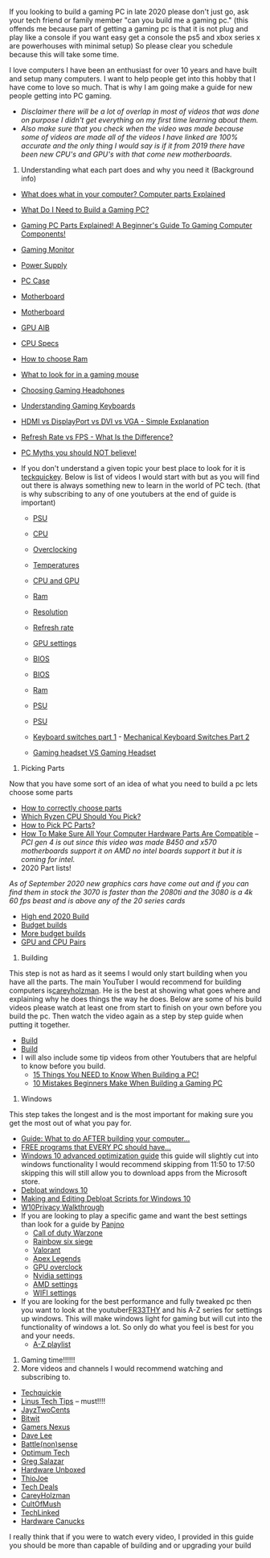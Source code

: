 If you looking to build a gaming PC in late 2020 please don&#39;t just go, ask your tech friend or family member &quot;can you build me a gaming pc.&quot; (this offends me because part of getting a gaming pc is that it is not plug and play like a console if you want easy get a console the ps5 and xbox series x are powerhouses with minimal setup) So please clear you schedule because this will take some time.

I love computers I have been an enthusiast for over 10 years and have built and setup many computers. I want to help people get into this hobby that I have come to love so much. That is why I am going make a guide for new people getting into PC gaming.

- _Disclaimer there will be a lot of overlap in most of videos that was done on purpose I didn&#39;t get everything on my first time learning about them._
- _Also make sure that you check when the video was made because some of videos are made all of the videos I have linked are 100% accurate and the only thing I would say is if it from 2019 there have been new CPU&#39;s and GPU&#39;s with that come new motherboards._

1. Understanding what each part does and why you need it (Background info)

- [What does what in your computer? Computer parts Explained](https://www.youtube.com/watch?v=ExxFxD4OSZ0)
- [What Do I Need to Build a Gaming PC?](https://www.youtube.com/watch?v=_O8kr0KlkBM)
- [Gaming PC Parts Explained! A Beginner&#39;s Guide To Gaming Computer Components!](https://www.youtube.com/watch?v=2joA_S92p64)
- [Gaming Monitor](https://www.youtube.com/watch?v=zH28Pp83xDc)
- [Power Supply](https://www.youtube.com/watch?v=i7-vDghvF3o)
- [PC Case](https://www.youtube.com/watch?v=1KBeK9Ci8bc)

- [Motherboard](https://www.youtube.com/watch?v=iTbCFriOuFA)
- [Motherboard](https://www.youtube.com/watch?v=TbGjYumO_aw)

- [GPU AIB](https://www.youtube.com/watch?v=kgynX-if5kI)
- [CPU Specs](https://www.youtube.com/watch?v=xJNkEzy3-O4)
- [How to choose Ram](https://www.youtube.com/watch?v=mkpCvaBBo-c)
- [What to look for in a gaming mouse](https://www.youtube.com/watch?v=EYoFzaAjLsQ)
- [Choosing Gaming Headphones](https://www.youtube.com/watch?v=6JQSXf_npf8)
- [Understanding Gaming Keyboards](https://www.youtube.com/watch?v=B8jX2DpHA5E)
- [HDMI vs DisplayPort vs DVI vs VGA - Simple Explanation](https://www.youtube.com/watch?v=xPtSj0B4teQ)
- [Refresh Rate vs FPS - What Is the Difference?](https://www.youtube.com/watch?v=hZQA6FSigZY)

- [PC Myths you should NOT believe!](https://www.youtube.com/watch?v=vkqLx7OIIcw)
- If you don&#39;t understand a given topic your best place to look for it is [teckquickey](https://www.youtube.com/channel/UC0vBXGSyV14uvJ4hECDOl0Q). Below is list of videos I would start with but as you will find out there is always something new to learn in the world of PC tech. (that is why subscribing to any of one youtubers at the end of guide is important)
  - [PSU](https://www.youtube.com/watch?v=lqThn3C-zg4)

  - [CPU](https://www.youtube.com/watch?v=wnS50lJicXc)
  - [Overclocking](https://www.youtube.com/watch?v=yyv9Y2miV64)
  - [Temperatures](https://www.youtube.com/watch?v=VuP6I0mOb1s)
  - [CPU and GPU](https://www.youtube.com/watch?v=1kypaBjJ-pg&amp;t=147s)
  - [Ram](https://www.youtube.com/watch?v=OT-qAQLGkGo)
  - [Resolution](https://www.youtube.com/watch?v=XqdPciq2yJs)
  - [Refresh rate](https://www.youtube.com/watch?v=YCWZ_kWTB9w)
  - [GPU settings](https://www.youtube.com/watch?v=QDpsVVJXYAs&amp;t=194s)
  - [BIOS](https://www.youtube.com/watch?v=zIYkol851dU)
  - [BIOS](https://www.youtube.com/watch?v=D1R2ttrvbdI)
  - [Ram](https://www.youtube.com/watch?v=vc8G5_sW8lk)
  - [PSU](https://www.youtube.com/watch?v=RUk8CUu30X0)
  - [PSU](https://www.youtube.com/watch?v=dOXTZizoknc)
  - [Keyboard switches part 1](https://www.youtube.com/watch?v=PXCKHoiNu1o) - [Mechanical Keyboard Switches Part 2](https://www.youtube.com/watch?v=F_EccqSqsl8)
  - [Gaming headset VS Gaming Headset](https://www.youtube.com/watch?v=gvYvNf1crOQ)

1. Picking Parts

Now that you have some sort of an idea of what you need to build a pc lets choose some parts

- [How to correctly choose parts](https://www.youtube.com/watch?v=j_DcWgxMZ3k)
- [Which Ryzen CPU Should You Pick?](https://www.youtube.com/watch?v=Zkkhc8YGG3c)
- [How to Pick PC Parts?](https://www.youtube.com/watch?v=xa5j_eiPATw)
- [How To Make Sure All Your Computer Hardware Parts Are Compatible](https://www.youtube.com/watch?v=rwfjm7fSLWE) – _PCI gen 4 is out since this video was made B450 and x570 motherboards support it on AMD no intel boards support it but it is coming for intel._
- 2020 Part lists!

_As of September 2020 new graphics cars have come out and if you can find them in stock the 3070 is faster than the 2080ti and the 3080 is a 4k 60 fps beast and is above any of the 20 series cards_

  - [High end 2020 Build](https://www.youtube.com/watch?v=a2PnPN8vVUo)
  - [Budget builds](https://www.youtube.com/watch?v=I-316YvzhrQ&amp;t=18s)
  - [More budget builds](https://www.youtube.com/watch?v=gbAq031smbs)
  - [GPU and CPU Pairs](https://www.youtube.com/watch?v=AihX9OjqnYc)

1. Building

This step is not as hard as it seems I would only start building when you have all the parts. The main YouTuber I would recommend for building computers is[careyholzman](https://www.youtube.com/user/CareyHolzman). He is the best at showing what goes where and explaining why he does things the way he does. Below are some of his build videos please watch at least one from start to finish on your own before you build the pc. Then watch the video again as a step by step guide when putting it together.

- [Build](https://www.youtube.com/watch?v=FfbEcDff2Z0)
- [Build](https://www.youtube.com/watch?v=Z-j9ILxpsCA)
- I will also include some tip videos from other Youtubers that are helpful to know before you build.
  - [15 Things You NEED to Know When Building a PC!](https://www.youtube.com/watch?v=b5Fq47jC_VM)
  - [10 Mistakes Beginners Make When Building a Gaming PC](https://www.youtube.com/watch?v=GOszDHC7fC4&amp;t=328s)

1. Windows

This step takes the longest and is the most important for making sure you get the most out of what you pay for.

- [Guide: What to do AFTER building your computer...](https://www.youtube.com/watch?v=RYYoCXh2gtw)
- [FREE programs that EVERY PC should have...](https://www.youtube.com/watch?v=PRbMfZKuRUo)
- [Windows 10 advanced optimization guide](https://www.youtube.com/watch?v=l6uQR_aBYxg&amp;t=457s) this guide will slightly cut into windows functionality I would recommend skipping from 11:50 to 17:50 skipping this will still allow you to download apps from the Microsoft store.
- [Debloat windows 10](https://www.youtube.com/watch?v=8E6OT_QcHaU)
- [Making and Editing Debloat Scripts for Windows 10](https://www.youtube.com/watch?v=y53p1d5P6LA)
- [W10Privacy Walkthrough](https://www.youtube.com/watch?v=qttbd2Ouxmc)
- If you are looking to play a specific game and want the best settings than look for a guide by [Panjno](https://www.youtube.com/user/PanjnoTutorials)
  - [Call of duty Warzone](https://www.youtube.com/watch?v=FU8S3srYtbg)
  - [Rainbow six siege](https://www.youtube.com/watch?v=Q5psNE7nGCg)
  - [Valorant](https://www.youtube.com/watch?v=OWFnl2dZfQo)
  - [Apex Legends](https://www.youtube.com/watch?v=SdqvkbDP4Dc)
  - [GPU overclock](https://www.youtube.com/watch?v=k1dGwFOdFLI&amp;t=646s)
  - [Nvidia settings](https://www.youtube.com/watch?v=jZrnfWpENTo&amp;t=464s)
  - [AMD settings](https://www.youtube.com/watch?v=K1N4vV5BSoI)
  - [WIFI settings](https://www.youtube.com/watch?v=bAke9R-k3so&amp;t=181s)
- If you are looking for the best performance and fully tweaked pc then you want to look at the youtuber[FR33THY](https://www.youtube.com/user/chrisfreeth) and his A-Z series for settings up windows. This will make windows light for gaming but will cut into the functionality of windows a lot. So only do what you feel is best for you and your needs.
  - [A-Z playlist](https://www.youtube.com/playlist?list=PLykpkrQ1xVu1jTFCju1cmY9UAHw99aGWW)

1. Gaming time!!!!!!
2. More videos and channels I would recommend watching and subscribing to.
  - [Techquickie](https://www.youtube.com/channel/UC0vBXGSyV14uvJ4hECDOl0Q)
  - [Linus Tech Tips](https://www.youtube.com/user/LinusTechTips) – must!!!!
  - [JayzTwoCents](https://www.youtube.com/user/Jayztwocents)
  - [Bitwit](https://www.youtube.com/user/AwesomeSauceNews)
  - [Gamers Nexus](https://www.youtube.com/user/GamersNexus)
  - [Dave Lee](https://www.youtube.com/channel/UCVYamHliCI9rw1tHR1xbkfw)
  - [Battle(non)sense](https://www.youtube.com/channel/UCP7QY6L5pvmm0-stL-pNFrw)
  - [Optimum Tech](https://www.youtube.com/channel/UCRYOj4DmyxhBVrdvbsUwmAA)
  - [Greg Salazar](https://www.youtube.com/channel/UCmbkRUS_4Efdt5UIhwNqtcw)
  - [Hardware Unboxed](https://www.youtube.com/channel/UCI8iQa1hv7oV_Z8D35vVuSg)
  - [ThioJoe](https://www.youtube.com/c/ThioJoe/videos)
  - [Tech Deals](https://www.youtube.com/channel/UCCss3QxegBkF8BAetIo0qXA)
  - [CareyHolzman](https://www.youtube.com/channel/UCmWNCO9wSjzOz1UV8jCvIHA)
  - [CultOfMush](https://www.youtube.com/channel/UC7Cj7VhPm234Zclm0_rTGPg)
  - [TechLinked](https://www.youtube.com/channel/UCeeFfhMcJa1kjtfZAGskOCA)
  - [Hardware Canucks](https://www.youtube.com/channel/UCTzLRZUgelatKZ4nyIKcAbg)

I really think that if you were to watch every video, I provided in this guide you should be more than capable of building and or upgrading your build
